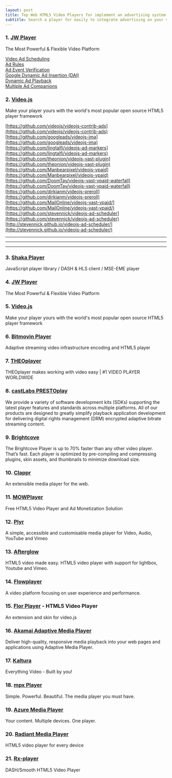 ```yaml
---
layout: post
title: Top Web HTML5 Video Players for implement an advertising system.
subtitle: Search a player for easily to integrate advertising on your video content.
---
```



### 1. [JW Player](https://www.jwplayer.com)
The Most Powerful &amp; Flexible Video Platform  

[Video Ad Scheduling](https://www.jwplayer.com/developers/web-player-demos/video-ad-scheduling/)  
[Ad Rules](https://www.jwplayer.com/developers/web-player-demos/ad-rules/)  
[Ad Event Verification](https://www.jwplayer.com/developers/web-player-demos/ad-verification/)  
[Google Dynamic Ad Insertion (DAI)](https://www.jwplayer.com/developers/web-player-demos/dai-integration/)  
[Dynamic Ad Playback](https://www.jwplayer.com/developers/web-player-demos/dynamic-ad-playback/)  
[Multiple Ad Companions](https://www.jwplayer.com/developers/web-player-demos/multiple-ad-companions/)  


### 2. [Video.js](https://videojs.com)
Make your player yours with the world's most popular open source HTML5 player framework  

[https://github.com/videojs/videojs-contrib-ads](https://github.com/videojs/videojs-contrib-ads)  
[https://github.com/googleads/videojs-ima](https://github.com/googleads/videojs-ima)  
[https://github.com/lingtalfi/videojs-ad-markers](https://github.com/lingtalfi/videojs-ad-markers)  
[https://github.com/theonion/videojs-vast-plugin](https://github.com/theonion/videojs-vast-plugin)  
[https://github.com/Manbearpixel/videojs-vpaid](https://github.com/Manbearpixel/videojs-vpaid)  
[https://github.com/DoomTay/videojs-vast-vpaid-waterfall](https://github.com/DoomTay/videojs-vast-vpaid-waterfall)  
[https://github.com/dirkjanm/videojs-preroll](https://github.com/dirkjanm/videojs-preroll)  
[https://github.com/MailOnline/videojs-vast-vpaid/](https://github.com/MailOnline/videojs-vast-vpaid/)  
[https://github.com/stevennick/videojs-ad-scheduler](https://github.com/stevennick/videojs-ad-scheduler)  
[http://stevennick.github.io/videojs-ad-scheduler/](http://stevennick.github.io/videojs-ad-scheduler/)  


-----
-----
-----


### 3. [Shaka Player](https://github.com/google/shaka-player/)
JavaScript player library / DASH & HLS client / MSE-EME player

### 4. [JW Player](https://www.jwplayer.com)
The Most Powerful &amp; Flexible Video Platform

### 5. [Video.js](https://videojs.com)
Make your player yours with the world's most popular open source HTML5 player framework

### 6. [Bitmovin Player](https://bitmovin.com)
Adaptive streaming video infrastructure encoding and HTML5 player

### 7. [THEOplayer](https://www.theoplayer.com)
THEOplayer makes working with video easy | #1 VIDEO PLAYER WORLDWIDE

### 8. [castLabs PRESTOplay](https://castlabs.com)
We provide a variety of software development kits (SDKs) supporting the latest player features and standards across multiple platforms. All of our products are designed to greatly simplify playback application development for delivering digital rights management (DRM) encrypted adaptive bitrate streaming content.

### 9. [Brightcove](https://www.brightcove.com)
The Brightcove Player is up to 70% faster than any other video player. That’s fast. Each player is optimized by pre-compiling and compressing plugins, skin assets, and thumbnails to minimize download size.

### 10. [Clappr](http://clappr.io)
An extensible media player for the web.

### 11. [MOWPlayer](https://mowplayer.com)
Free HTML5 Video Player and Ad Monetization Solution

### 12. [Plyr](https://plyr.io)
A simple, accessible and customisable media player for Video, Audio, YouTube and Vimeo

### 13. [Afterglow](http://afterglowplayer.com)
HTML5 video made easy. HTML5 video player with support for lightbox, Youtube and Vimeo.

### 14. [Flowplayer](https://flowplayer.com)
A video platform focusing on user experience and performance.

### 15. [Flor Player](https://codecanyon.net/item/flor-html5-video-player/25396869) - HTML5 Video Player
An extension and skin for video.js

### 16. [Akamai Adaptive Media Player](https://player.akamai.com)
Deliver high-quality, responsive media playback into your web pages and applications using Adaptive Media Player.

### 17. [Kaltura](https://corp.kaltura.com)
Everything Video - Built by you! 

### 18. [mpx Player](http://mplayerx.org)
Simple. Powerful. Beautiful. The media player you must have.

### 19. [Azure Media Player](https://ampdemo.azureedge.net)
Your content. Multiple devices. One player.

### 20. [Radiant Media Player](https://www.radiantmediaplayer.com)
HTML5 video player for every device

### 21. [Rx-player](https://developers.canal-plus.com/rx-player/)
DASH/Smooth HTML5 Video Player
